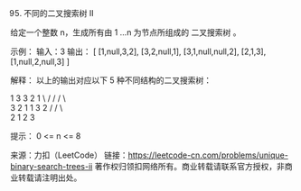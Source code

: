 95. 不同的二叉搜索树 II

给定一个整数 n，生成所有由 1 ...n 为节点所组成的 二叉搜索树 。


示例：
输入：3
输出：
[
[1,null,3,2],
[3,2,null,1],
[3,1,null,null,2],
[2,1,3],
[1,null,2,null,3]
]


解释：
以上的输出对应以下 5 种不同结构的二叉搜索树：

1         3     3      2      1
\       /     /      / \      \
3     2     1      1   3      2
/     /       \                 \
2     1         2                 3


提示：
0 <= n <= 8

来源：力扣（LeetCode）
链接：https://leetcode-cn.com/problems/unique-binary-search-trees-ii
著作权归领扣网络所有。商业转载请联系官方授权，非商业转载请注明出处。